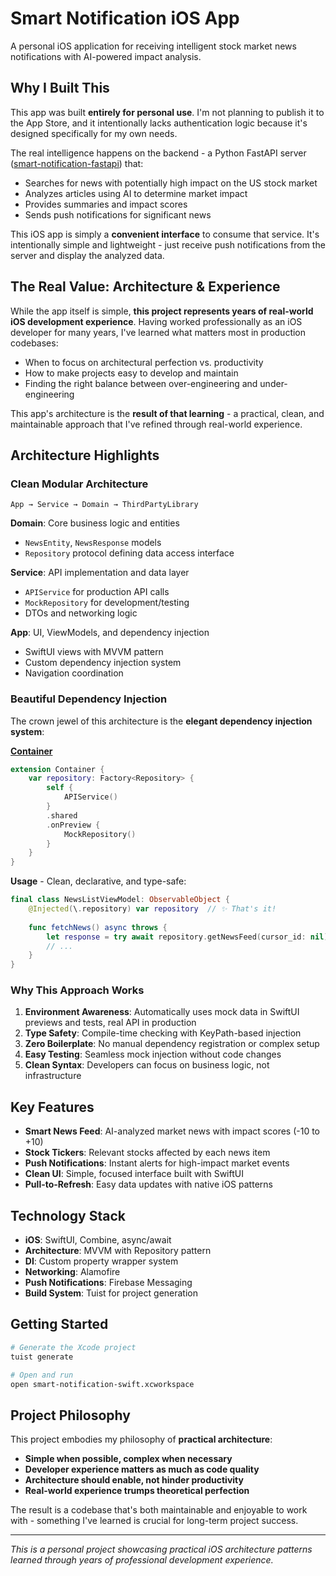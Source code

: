 # Smart Notification iOS App

A personal iOS application for receiving intelligent stock market news notifications with AI-powered impact analysis.

## Why I Built This

This app was built **entirely for personal use**. I'm not planning to publish it to the App Store, and it intentionally lacks authentication logic because it's designed specifically for my own needs.

The real intelligence happens on the backend - a Python FastAPI server ([smart-notification-fastapi](https://github.com/donggyushin/smart-notification-fastapi)) that:
- Searches for news with potentially high impact on the US stock market
- Analyzes articles using AI to determine market impact
- Provides summaries and impact scores
- Sends push notifications for significant news

This iOS app is simply a **convenient interface** to consume that service. It's intentionally simple and lightweight - just receive push notifications from the server and display the analyzed data.

## The Real Value: Architecture & Experience

While the app itself is simple, **this project represents years of real-world iOS development experience**. Having worked professionally as an iOS developer for many years, I've learned what matters most in production codebases:

- When to focus on architectural perfection vs. productivity
- How to make projects easy to develop and maintain
- Finding the right balance between over-engineering and under-engineering

This app's architecture is the **result of that learning** - a practical, clean, and maintainable approach that I've refined through real-world experience.

## Architecture Highlights

### Clean Modular Architecture
```
App → Service → Domain → ThirdPartyLibrary
```

**Domain**: Core business logic and entities
- `NewsEntity`, `NewsResponse` models
- `Repository` protocol defining data access interface

**Service**: API implementation and data layer
- `APIService` for production API calls
- `MockRepository` for development/testing
- DTOs and networking logic

**App**: UI, ViewModels, and dependency injection
- SwiftUI views with MVVM pattern
- Custom dependency injection system
- Navigation coordination

### Beautiful Dependency Injection

The crown jewel of this architecture is the **elegant dependency injection system**:

[**Container**](https://github.com/donggyushin/container)
```swift
extension Container {
    var repository: Factory<Repository> {
        self {
            APIService()
        }
        .shared
        .onPreview {
            MockRepository()
        }
    }
}
```

**Usage** - Clean, declarative, and type-safe:
```swift
final class NewsListViewModel: ObservableObject {
    @Injected(\.repository) var repository  // ✨ That's it!
    
    func fetchNews() async throws {
        let response = try await repository.getNewsFeed(cursor_id: nil)
        // ...
    }
}
```

### Why This Approach Works

1. **Environment Awareness**: Automatically uses mock data in SwiftUI previews and tests, real API in production
2. **Type Safety**: Compile-time checking with KeyPath-based injection
3. **Zero Boilerplate**: No manual dependency registration or complex setup
4. **Easy Testing**: Seamless mock injection without code changes
5. **Clean Syntax**: Developers can focus on business logic, not infrastructure

## Key Features

- **Smart News Feed**: AI-analyzed market news with impact scores (-10 to +10)
- **Stock Tickers**: Relevant stocks affected by each news item
- **Push Notifications**: Instant alerts for high-impact market events
- **Clean UI**: Simple, focused interface built with SwiftUI
- **Pull-to-Refresh**: Easy data updates with native iOS patterns

## Technology Stack

- **iOS**: SwiftUI, Combine, async/await
- **Architecture**: MVVM with Repository pattern
- **DI**: Custom property wrapper system
- **Networking**: Alamofire
- **Push Notifications**: Firebase Messaging
- **Build System**: Tuist for project generation

## Getting Started

```bash
# Generate the Xcode project
tuist generate

# Open and run
open smart-notification-swift.xcworkspace
```

## Project Philosophy

This project embodies my philosophy of **practical architecture**:

- **Simple when possible, complex when necessary**
- **Developer experience matters as much as code quality**
- **Architecture should enable, not hinder productivity**
- **Real-world experience trumps theoretical perfection**

The result is a codebase that's both maintainable and enjoyable to work with - something I've learned is crucial for long-term project success.

---

*This is a personal project showcasing practical iOS architecture patterns learned through years of professional development experience.*